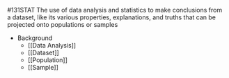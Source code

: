 #131STAT 
The use of data analysis and statistics to make conclusions from a dataset, like its various properties, explanations, and truths that can be projected onto populations or samples

- Background
	- [[Data Analysis]]
	- [[Dataset]]
	- [[Population]]
	- [[Sample]]